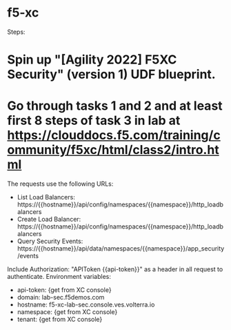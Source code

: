 # f5-xc
Steps:
# Spin up "[Agility 2022] F5XC Security" (version 1) UDF blueprint.
# Go through tasks 1 and 2 and at least first 8 steps of task 3 in lab at https://clouddocs.f5.com/training/community/f5xc/html/class2/intro.html

The requests use the following URLs:
- List Load Balancers: https://{{hostname}}/api/config/namespaces/{{namespace}}/http_loadbalancers
- Create Load Balancer: https://{{hostname}}/api/config/namespaces/{{namespace}}/http_loadbalancers
- Query Security Events: https://{{hostname}}/api/data/namespaces/{{namespace}}/app_security/events

Include Authorization: "APIToken {{api-token}}" as a header in all request to authenticate.
Environment variables:
- api-token: {get from XC console}
- domain: lab-sec.f5demos.com
- hostname: f5-xc-lab-sec.console.ves.volterra.io
- namespace: {get from XC console}
- tenant: {get from XC console}
